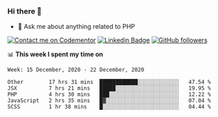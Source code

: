 ### Hi there 👋

<!--
**mustafaculban/mustafaculban** is a ✨ _special_ ✨ repository because its `README.md` (this file) appears on your GitHub profile.

Here are some ideas to get you started:

- 🌱 I’m currently learning ...
- 👯 I’m looking to collaborate on ...
- 🤔 I’m looking for help with ...
- 📫 How to reach me: ...
- 😄 Pronouns: ...
- ⚡ Fun fact: ...

-->
- 💬 Ask me about anything related to PHP

[![Contact me on Codementor](https://www.codementor.io/m-badges/karamusluk/book-session.svg)](https://www.codementor.io/@karamusluk?refer=badge)
[![Linkedin Badge](https://img.shields.io/badge/-Mustafa%20Culban-blue?style=social&logo=Linkedin&logoColor=blue&link=https://www.linkedin.com/in/mustafaculban/)](https://www.linkedin.com/in/mustafaculban/) 
[![GitHub followers](https://img.shields.io/github/followers/karamusluk?label=Follow&style=social)](https://github.com/karamusluk/?tab=follow)


📊 **This week I spent my time on**
<!--START_SECTION:waka-->
```text
Week: 15 December, 2020 - 22 December, 2020

Other        17 hrs 31 mins  ████████████░░░░░░░░░░░░░   47.54 % 
JSX          7 hrs 21 mins   █████░░░░░░░░░░░░░░░░░░░░   19.95 % 
PHP          4 hrs 30 mins   ███░░░░░░░░░░░░░░░░░░░░░░   12.22 % 
JavaScript   2 hrs 35 mins   █▓░░░░░░░░░░░░░░░░░░░░░░░   07.04 % 
SCSS         1 hr 38 mins    █░░░░░░░░░░░░░░░░░░░░░░░░   04.44 % 
```
<!--END_SECTION:waka-->

